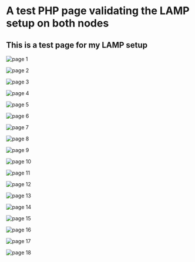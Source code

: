 # A test PHP page validating the LAMP setup on both nodes

## This is a test page for my LAMP setup

![page 1](./img/192.168.33.10-PHP%20743-4ubuntu219%20-%20phpinfo%20(1)-01.png)

![page 2](./img/192.168.33.10-PHP%20743-4ubuntu219%20-%20phpinfo%20(1)-02.png)

![page 3](./img/192.168.33.10-PHP%20743-4ubuntu219%20-%20phpinfo%20(1)-03.png)

![page 4](./img/192.168.33.10-PHP%20743-4ubuntu219%20-%20phpinfo%20(1)-04.png)

![page 5](./img/192.168.33.10-PHP%20743-4ubuntu219%20-%20phpinfo%20(1)-05.png)

![page 6](./img/192.168.33.10-PHP%20743-4ubuntu219%20-%20phpinfo%20(1)-06.png)

![page 7](./img/192.168.33.10-PHP%20743-4ubuntu219%20-%20phpinfo%20(1)-07.png)

![page 8](./img/192.168.33.10-PHP%20743-4ubuntu219%20-%20phpinfo%20(1)-08.png)

![page 9](./img/192.168.33.10-PHP%20743-4ubuntu219%20-%20phpinfo%20(1)-09.png)

![page 10](./img/192.168.33.10-PHP%20743-4ubuntu219%20-%20phpinfo%20(1)-10.png)

![page 11](./img/192.168.33.10-PHP%20743-4ubuntu219%20-%20phpinfo%20(1)-11.png)

![page 12](./img/192.168.33.10-PHP%20743-4ubuntu219%20-%20phpinfo%20(1)-12.png)

![page 13](./img/192.168.33.10-PHP%20743-4ubuntu219%20-%20phpinfo%20(1)-13.png)

![page 14](./img/192.168.33.10-PHP%20743-4ubuntu219%20-%20phpinfo%20(1)-14.png)

![page 15](./img/192.168.33.10-PHP%20743-4ubuntu219%20-%20phpinfo%20(1)-15.png)

![page 16](./img/192.168.33.10-PHP%20743-4ubuntu219%20-%20phpinfo%20(1)-16.png)

![page 17](./img/192.168.33.10-PHP%20743-4ubuntu219%20-%20phpinfo%20(1)-17.png)

![page 18](./img/192.168.33.10-PHP%20743-4ubuntu219%20-%20phpinfo%20(1)-18.png)

